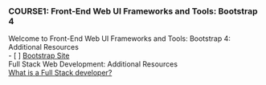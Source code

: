 <h3> COURSE1: Front-End Web UI Frameworks and Tools: Bootstrap 4</h3>
Welcome to Front-End Web UI Frameworks and Tools: Bootstrap 4: Additional Resources <br>
- [ ]  <a href="http://getbootstrap.com/">Bootstrap Site</a><br>
Full Stack Web Development: Additional Resources <br>
<a href="https://www.laurencegellert.com/2012/08/what-is-a-full-stack-developer/">What is a Full Stack developer?</a>
